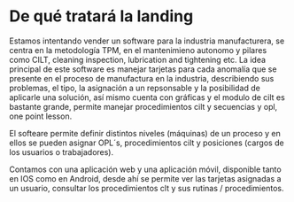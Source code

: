 # De qué tratará la landing

Estamos intentando vender un software para la industria manufacturera, se centra en la metodología TPM, en el mantenimieno autonomo y pilares como CILT, cleaning inspection, lubrication and tightening etc. La idea principal de este software es manejar tarjetas para cada anomalía que se presente en el proceso de manufactura en la industria, describiendo sus problemas, el tipo, la asignación a un repsonsable y la posibilidad de aplicarle una solución, así mismo cuenta con gráficas y el modulo de cilt es bastante grande, permite manejar procedimientos cilt y secuencias y opl, one point lesson. 

El softeare permite definir distintos niveles (máquinas) de un proceso y en ellos se pueden asignar OPL´s, procedimientos cilt y posiciones (cargos de los usuarios o trabajadores). 

Contamos con una aplicación web y una aplicación móvil, disponible tanto en IOS como en Android, desde ahí se permite ver las tarjetas asignadas a un usuario, consultar los procedimientos clt y sus rutinas / procedimientos.

